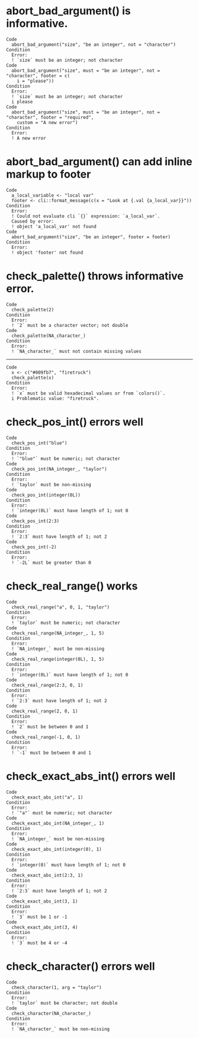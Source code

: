 # abort_bad_argument() is informative.

    Code
      abort_bad_argument("size", "be an integer", not = "character")
    Condition
      Error:
      ! `size` must be an integer; not character
    Code
      abort_bad_argument("size", must = "be an integer", not = "character", footer = c(
        i = "please"))
    Condition
      Error:
      ! `size` must be an integer; not character
      i please
    Code
      abort_bad_argument("size", must = "be an integer", not = "character", footer = "required",
        custom = "A new error")
    Condition
      Error:
      ! A new error

# abort_bad_argument() can add inline markup to footer

    Code
      a_local_variable <- "local var"
      footer <- cli::format_message(c(x = "Look at {.val {a_local_var}}"))
    Condition
      Error:
      ! Could not evaluate cli `{}` expression: `a_local_var`.
      Caused by error:
      ! object 'a_local_var' not found
    Code
      abort_bad_argument("size", "be an integer", footer = footer)
    Condition
      Error:
      ! object 'footer' not found

# check_palette() throws informative error.

    Code
      check_palette(2)
    Condition
      Error:
      ! `2` must be a character vector; not double
    Code
      check_palette(NA_character_)
    Condition
      Error:
      ! `NA_character_` must not contain missing values

---

    Code
      x <- c("#009fb7", "firetruck")
      check_palette(x)
    Condition
      Error:
      ! `x` must be valid hexadecimal values or from `colors()`.
      i Problematic value: "firetruck".

# check_pos_int() errors well

    Code
      check_pos_int("blue")
    Condition
      Error:
      ! `"blue"` must be numeric; not character
    Code
      check_pos_int(NA_integer_, "taylor")
    Condition
      Error:
      ! `taylor` must be non-missing
    Code
      check_pos_int(integer(0L))
    Condition
      Error:
      ! `integer(0L)` must have length of 1; not 0
    Code
      check_pos_int(2:3)
    Condition
      Error:
      ! `2:3` must have length of 1; not 2
    Code
      check_pos_int(-2)
    Condition
      Error:
      ! `-2L` must be greater than 0

# check_real_range() works

    Code
      check_real_range("a", 0, 1, "taylor")
    Condition
      Error:
      ! `taylor` must be numeric; not character
    Code
      check_real_range(NA_integer_, 1, 5)
    Condition
      Error:
      ! `NA_integer_` must be non-missing
    Code
      check_real_range(integer(0L), 1, 5)
    Condition
      Error:
      ! `integer(0L)` must have length of 1; not 0
    Code
      check_real_range(2:3, 0, 1)
    Condition
      Error:
      ! `2:3` must have length of 1; not 2
    Code
      check_real_range(2, 0, 1)
    Condition
      Error:
      ! `2` must be between 0 and 1
    Code
      check_real_range(-1, 0, 1)
    Condition
      Error:
      ! `-1` must be between 0 and 1

# check_exact_abs_int() errors well

    Code
      check_exact_abs_int("a", 1)
    Condition
      Error:
      ! `"a"` must be numeric; not character
    Code
      check_exact_abs_int(NA_integer_, 1)
    Condition
      Error:
      ! `NA_integer_` must be non-missing
    Code
      check_exact_abs_int(integer(0), 1)
    Condition
      Error:
      ! `integer(0)` must have length of 1; not 0
    Code
      check_exact_abs_int(2:3, 1)
    Condition
      Error:
      ! `2:3` must have length of 1; not 2
    Code
      check_exact_abs_int(3, 1)
    Condition
      Error:
      ! `3` must be 1 or -1
    Code
      check_exact_abs_int(3, 4)
    Condition
      Error:
      ! `3` must be 4 or -4

# check_character() errors well

    Code
      check_character(1, arg = "taylor")
    Condition
      Error:
      ! `taylor` must be character; not double
    Code
      check_character(NA_character_)
    Condition
      Error:
      ! `NA_character_` must be non-missing

